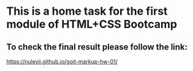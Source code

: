 # This is a home task for the first module of HTML+CSS Bootcamp

## To check the final result please follow the link:

https://nulevii.github.io/goit-markup-hw-01/
